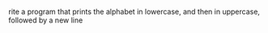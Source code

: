 rite a program that prints the alphabet in lowercase, and then in uppercase, followed by a new line
